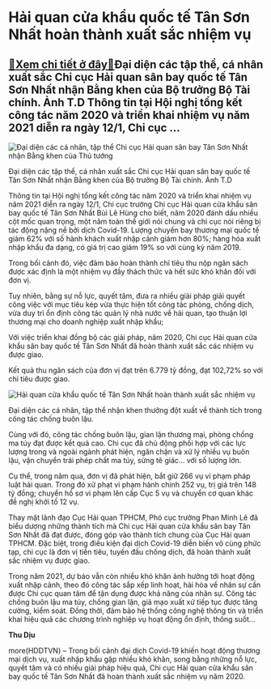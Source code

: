 Hải quan cửa khẩu quốc tế Tân Sơn Nhất hoàn thành xuất sắc nhiệm vụ
===================================================================

[:gift:Xem chi tiết ở đây:gift:](https://hddtvn.com/hai-quan-cua-khau-quoc-te-tan-son-nhat-hoan-thanh-xuat-sac-nhiem-vu/)Đại diện các tập thể, cá nhân xuất sắc Chi cục Hải quan sân bay quốc tế Tân Sơn Nhất nhận Bằng khen của Bộ trưởng Bộ Tài chính. Ảnh T.D Thông tin tại Hội nghị tổng kết công tác năm 2020 và triển khai nhiệm vụ năm 2021 diễn ra ngày 12/1, Chi cục …
------------------------------------------------------------------------------------------------------------------------------------------------------------------------------------------------------------------------------------------------------





![Đại diện các cá nhân, tập thể Chi cục Hải quan sân bay Tân Sơn Nhất nhận Bằng khen của Thủ tướng ](https://hddtvn.com/wp-content/uploads/2021/01/2459_IMG-2116.jpg "Đại diện các cá nhân, tập thể Chi cục Hải quan sân bay Tân Sơn Nhất nhận Bằng khen của Thủ tướng ")


Đại diện các tập thể, cá nhân xuất sắc Chi cục Hải quan sân bay quốc tế Tân Sơn Nhất nhận Bằng khen của Bộ trưởng Bộ Tài chính. Ảnh T.D



Thông tin tại Hội nghị tổng kết công tác năm 2020 và triển khai nhiệm vụ năm 2021 diễn ra ngày 12/1, Chi cục trưởng Chi cục Hải quan cửa khẩu sân bay quốc tế Tân Sơn Nhất Bùi Lê Hùng cho biết, năm 2020 đánh dấu nhiều cột mốc quan trọng, một năm toàn thế giới nói chung và chi cục nói riêng bị tác động nặng nề bởi dịch Covid-19. Lượng chuyến bay thương mại quốc tế giảm 62% với số hành khách xuất nhập cảnh giảm hơn 80%; hàng hóa xuất nhập khẩu đa dạng, có giá trị cao giảm 19% so với cùng kỳ năm 2019.


Trong bối cảnh đó, việc đảm bảo hoàn thành chỉ tiêu thu nộp ngân sách được xác định là một nhiệm vụ đầy thách thức và hết sức khó khăn đối với đơn vị.


Tuy nhiên, bằng sự nỗ lực, quyết tâm, đưa ra nhiều giải pháp giải quyết công việc với mục tiêu kép vừa thực hiện tốt công tác phòng, chống dịch, vừa duy trì ổn định công tác quản lý nhà nước về hải quan, tạo thuận lợi thương mại cho doanh nghiệp xuất nhập khẩu;


Với việc triển khai đồng bộ các giải pháp, năm 2020, Chi cục Hải quan cửa khẩu sân bay quốc tế Tân Sơn Nhất đã hoàn thành xuất sắc các nhiệm vụ được giao.


Kết quả thu ngân sách của đơn vị đạt trên 6.779 tỷ đồng, đạt 102,72% so với chỉ tiêu được giao.





![Hải quan cửa khẩu quốc tế Tân Sơn Nhất hoàn thành xuất sắc nhiệm vụ](https://hddtvn.com/wp-content/uploads/2021/01/2506_IMG-2150.jpg "Hải quan cửa khẩu quốc tế Tân Sơn Nhất hoàn thành xuất sắc nhiệm vụ")


Đại diện các cá nhân, tập thể nhận khen thưởng đột xuất về thành tích trong công tác chống buôn lậu.



Cùng với đó, công tác chống buôn lậu, gian lận thương mại, phòng chống ma túy đạt được kết quả cao. Chi cục đã chủ động phối hợp với các lực lượng trong và ngoài ngành phát hiện, ngăn chặn và xử lý nhiều vụ buôn lậu, vận chuyển trái phép chất ma túy, sừng tê giác… với số lượng lớn.


Cụ thể, trong năm qua, đơn vị đã phát hiện, bắt giữ 266 vụ vi phạm pháp luật hải quan. Trong đó xử phạt vi phạm hành chính 252 vụ, trị giá trên 148 tỷ đồng; chuyển hồ sơ vi phạm lên cấp Cục 5 vụ và chuyển cơ quan khác đề nghị khởi tố 12 vụ.


Thay mặt lãnh đạo Cục Hải quan TPHCM, Phó cục trưởng Phan Minh Lê đã biểu dương những thành tích mà Chi cục Hải quan cửa khẩu sân bay Tân Sơn Nhất đã đạt được, đóng góp vào thành tích chung của Cục Hải quan TPHCM. Đặc biệt, trong điều kiện đại dịch Covid-19 diễn biến vô cùng phức tạp, chi cục là đơn vị tiền tiêu, tuyến đầu chống dịch, đã hoàn thành xuất sắc nhiệm vụ được giao.


Trong năm 2021, dự báo vẫn còn nhiều khó khăn ảnh hưởng tới hoạt động xuất nhập cảnh, theo đó công tác sắp xếp linh hoạt, hài hòa về nhân sự cần được Chi cục quan tâm để tận dụng được khả năng của nhân sự. Công tác chống buôn lậu ma túy, chống gian lận, giả mạo xuất xứ tiếp tục được tăng cường, kiểm soát. Đồng thời, đảm bảo hệ thống công nghệ thông tin và triển khai hiệu quả các chương trình nghiệp vụ hoạt động ổn định, thông suốt…




**Thu Dịu**



more(HDDTVN) – Trong bối cảnh đại dịch Covid-19 khiến hoạt động thương mại dịch vụ, xuất nhập khẩu gặp nhiều khó khăn, song bằng những nỗ lực, quyết tâm và có nhiều giải pháp hiệu quả, Chi cục Hải quan cửa khẩu sân bay quốc tế Tân Sơn Nhất đã hoàn thành xuất sắc nhiệm vụ năm 2020.

